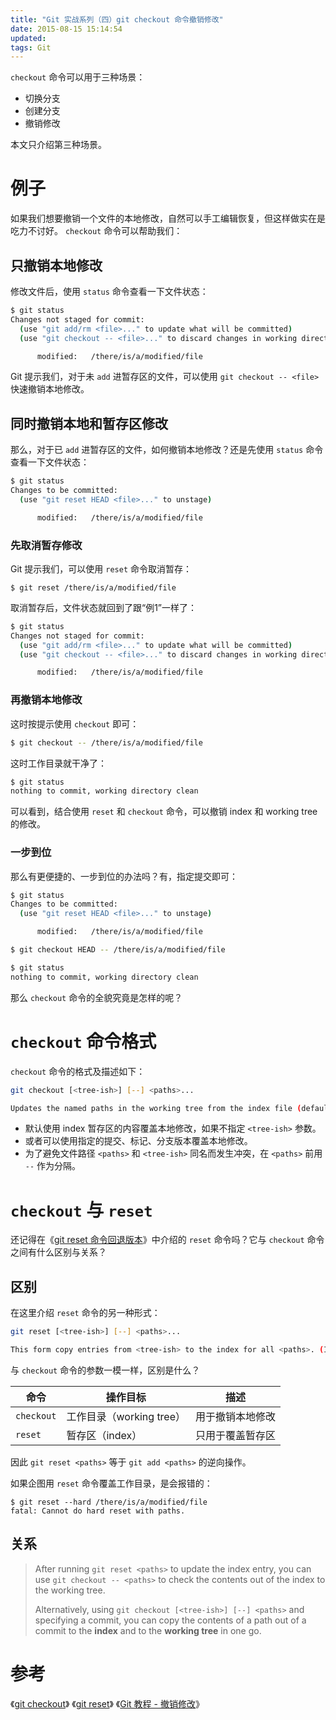 ```yaml
---
title: "Git 实战系列（四）git checkout 命令撤销修改"
date: 2015-08-15 15:14:54
updated:
tags: Git
---
```


`checkout` 命令可以用于三种场景：

* 切换分支
* 创建分支
* 撤销修改

本文只介绍第三种场景。

# 例子

如果我们想要撤销一个文件的本地修改，自然可以手工编辑恢复，但这样做实在是吃力不讨好。 `checkout` 命令可以帮助我们：

## 只撤销本地修改

修改文件后，使用 `status` 命令查看一下文件状态：

```bash
$ git status
Changes not staged for commit:
  (use "git add/rm <file>..." to update what will be committed)
  (use "git checkout -- <file>..." to discard changes in working directory)

      modified:   /there/is/a/modified/file
```

Git 提示我们，对于未 `add` 进暂存区的文件，可以使用 `git checkout -- <file>` 快速撤销本地修改。

## 同时撤销本地和暂存区修改

那么，对于已 `add` 进暂存区的文件，如何撤销本地修改？还是先使用 `status` 命令查看一下文件状态：

```bash
$ git status
Changes to be committed:
  (use "git reset HEAD <file>..." to unstage)

      modified:   /there/is/a/modified/file
```

### 先取消暂存修改

Git 提示我们，可以使用 `reset` 命令取消暂存：

```
$ git reset /there/is/a/modified/file
```

取消暂存后，文件状态就回到了跟“例1”一样了：

```bash
$ git status
Changes not staged for commit:
  (use "git add/rm <file>..." to update what will be committed)
  (use "git checkout -- <file>..." to discard changes in working directory)

      modified:   /there/is/a/modified/file
```

### 再撤销本地修改

这时按提示使用 `checkout` 即可：

```bash
$ git checkout -- /there/is/a/modified/file
```

这时工作目录就干净了：

```bash
$ git status
nothing to commit, working directory clean
```

可以看到，结合使用 `reset` 和 `checkout` 命令，可以撤销 index 和 working tree 的修改。

### 一步到位

那么有更便捷的、一步到位的办法吗？有，指定提交即可：

```bash
$ git status
Changes to be committed:
  (use "git reset HEAD <file>..." to unstage)

      modified:   /there/is/a/modified/file
```

```bash
$ git checkout HEAD -- /there/is/a/modified/file
```

```bash
$ git status
nothing to commit, working directory clean
```

那么 `checkout` 命令的全貌究竟是怎样的呢？

# `checkout` 命令格式

`checkout` 命令的格式及描述如下：

```bash
git checkout [<tree-ish>] [--] <paths>...

Updates the named paths in the working tree from the index file (default) or from a named <tree-ish> (most often a commit, tag or branch)
```

* 默认使用 index 暂存区的内容覆盖本地修改，如果不指定 `<tree-ish>` 参数。
* 或者可以使用指定的提交、标记、分支版本覆盖本地修改。
* 为了避免文件路径 `<paths>` 和 `<tree-ish>` 同名而发生冲突，在 `<paths>` 前用 `--` 作为分隔。

# `checkout` 与 `reset`

还记得在《[git reset 命令回退版本](http://www.cnblog.me/2015/08/09/git-reset/)》中介绍的 `reset` 命令吗？它与 `checkout` 命令之间有什么区别与关系？

## 区别

在这里介绍 `reset` 命令的另一种形式：

```bash
git reset [<tree-ish>] [--] <paths>...

This form copy entries from <tree-ish> to the index for all <paths>. (It does not affect the working tree or the current branch.)
```

与 `checkout` 命令的参数一模一样，区别是什么？

| 命令         | 操作目标               | 描述       |
| ---------- | ------------------ | -------- |
| `checkout` | 工作目录（working tree） | 用于撤销本地修改 |
| `reset`    | 暂存区（index）         | 只用于覆盖暂存区 |

因此 `git reset <paths>` 等于 `git add <paths>` 的逆向操作。

如果企图用 `reset` 命令覆盖工作目录，是会报错的：
```
$ git reset --hard /there/is/a/modified/file
fatal: Cannot do hard reset with paths.
```

## 关系

> After running `git reset <paths>` to update the index entry, you can use `git checkout -- <paths>` to check the contents out of the index to the working tree. 
>
> Alternatively, using `git checkout [<tree-ish>] [--] <paths>` and specifying a commit, you can copy the contents of a path out of a commit to the **index** and to the **working tree** in one go.

# 参考

《[git checkout](http://git-scm.com/docs/git-checkout/)》
《[git reset](http://git-scm.com/docs/git-reset/)》
《[Git 教程 - 撤销修改](http://www.liaoxuefeng.com/wiki/0013739516305929606dd18361248578c67b8067c8c017b000/001374831943254ee90db11b13d4ba9a73b9047f4fb968d000)》